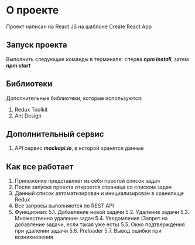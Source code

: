 # О проекте

Проект написан на React JS на шаблоне Create React App

## Запуск проекта

Выполнить следующие команды в терминале: сперва ***npm install***, затем ***npm start***

## Библиотеки

Дополнительные библиотеки, которые используются:
1. Redux Toolkit
2. Ant Design

## Дополнительный сервис

1. API сервис ***mockapi.io***, в которой хранятся данные

## Как все работает

1. Приложение представляет из себя простой список задач
2. После запуска проекта откроется страница со списком задач
3. Данный список автоматизирован и инициализирован в хранилище Redux
4. Все запросы выполняются по REST API 
5. Функционал:
5.1. Добавление новой задачи
5.2. Удаление задачи
5.3. Множественно удаление задач
5.4. Уведомления (Запрет на добавление задачи, если такая уже есть)
5.5. Окно подтверждения при удалении задачи
5.6. Preloader
5.7. Вывод ошибки при возникновения
